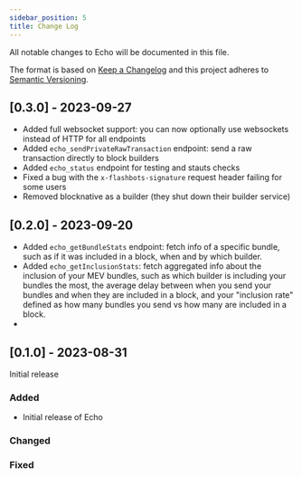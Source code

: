 ```yaml
---
sidebar_position: 5
title: Change Log
---
```


All notable changes to Echo will be documented in this file.

The format is based on [Keep a Changelog](http://keepachangelog.com/)
and this project adheres to [Semantic Versioning](http://semver.org/).

## [0.3.0] - 2023-09-27

- Added full websocket support: you can now optionally use websockets instead of HTTP for all endpoints
- Added `echo_sendPrivateRawTransaction` endpoint: send a raw transaction directly to block builders
- Added `echo_status` endpoint for testing and stauts checks
- Fixed a bug with the `x-flashbots-signature` request header failing for some users
- Removed blocknative as a builder (they shut down their builder service)

## [0.2.0] - 2023-09-20

- Added `echo_getBundleStats` endpoint: fetch info of a specific bundle, such as if it was included in a block, when and by which builder.
- Added `echo_getInclusionStats`: fetch aggregated info about the inclusion of your MEV bundles, such as which builder is including your bundles the most, the average delay between when you send your bundles and when they are included in a block, and your "inclusion rate" defined as how many bundles you send vs how many are included in a block.
-

## [0.1.0] - 2023-08-31

Initial release

### Added

- Initial release of Echo

### Changed

### Fixed

